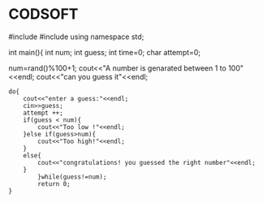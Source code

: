 # CODSOFT
#include <iostream>
#include <cstdlib>
using namespace std;

int main(){
int num;
int guess;
int time=0;
char attempt=0;


num=rand()%100+1;
	cout<<"A number is genarated between 1 to 100"<<endl;
	cout<<"can you guess it"<<endl;
	
	do{
		cout<<"enter a guess:"<<endl;
		cin>>guess;
		attempt ++;
		if(guess < num){
			cout<<"Too low !"<<endl;
		}else if(guess>num){
			cout<<"Too high!"<<endl;
		}
		else{
			cout<<"congratulations! you guessed the right number"<<endl;
		}
			}while(guess!=num);
			return 0;
	}

